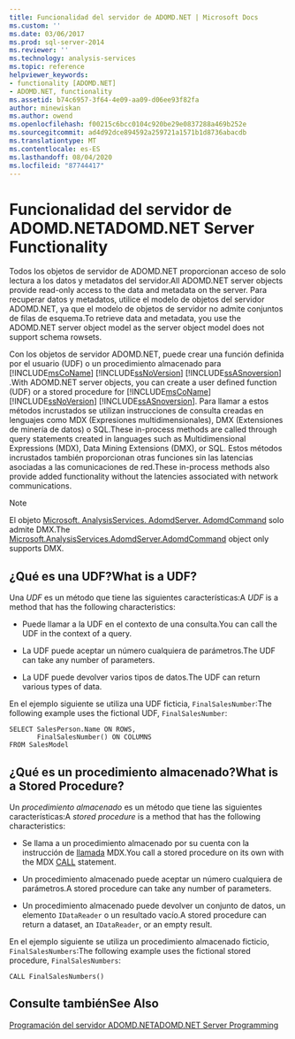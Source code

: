 ```yaml
---
title: Funcionalidad del servidor de ADOMD.NET | Microsoft Docs
ms.custom: ''
ms.date: 03/06/2017
ms.prod: sql-server-2014
ms.reviewer: ''
ms.technology: analysis-services
ms.topic: reference
helpviewer_keywords:
- functionality [ADOMD.NET]
- ADOMD.NET, functionality
ms.assetid: b74c6957-3f64-4e09-aa09-d06ee93f82fa
author: minewiskan
ms.author: owend
ms.openlocfilehash: f00215c6bcc0104c920be29e0837288a469b252e
ms.sourcegitcommit: ad4d92dce894592a259721a1571b1d8736abacdb
ms.translationtype: MT
ms.contentlocale: es-ES
ms.lasthandoff: 08/04/2020
ms.locfileid: "87744417"
---
```

# <a name="adomdnet-server-functionality"></a><span data-ttu-id="b8d60-102">Funcionalidad del servidor de ADOMD.NET</span><span class="sxs-lookup"><span data-stu-id="b8d60-102">ADOMD.NET Server Functionality</span></span>
  <span data-ttu-id="b8d60-103">Todos los objetos de servidor de ADOMD.NET proporcionan acceso de solo lectura a los datos y metadatos del servidor.</span><span class="sxs-lookup"><span data-stu-id="b8d60-103">All ADOMD.NET server objects provide read-only access to the data and metadata on the server.</span></span> <span data-ttu-id="b8d60-104">Para recuperar datos y metadatos, utilice el modelo de objetos del servidor ADOMD.NET, ya que el modelo de objetos de servidor no admite conjuntos de filas de esquema.</span><span class="sxs-lookup"><span data-stu-id="b8d60-104">To retrieve data and metadata, you use the ADOMD.NET server object model as the server object model does not support schema rowsets.</span></span>  
  
 <span data-ttu-id="b8d60-105">Con los objetos de servidor ADOMD.NET, puede crear una función definida por el usuario (UDF) o un procedimiento almacenado para [!INCLUDE[msCoName](../../includes/msconame-md.md)] [!INCLUDE[ssNoVersion](../../includes/ssnoversion-md.md)] [!INCLUDE[ssASnoversion](../../includes/ssasnoversion-md.md)] .</span><span class="sxs-lookup"><span data-stu-id="b8d60-105">With ADOMD.NET server objects, you can create a user defined function (UDF) or a stored procedure for [!INCLUDE[msCoName](../../includes/msconame-md.md)] [!INCLUDE[ssNoVersion](../../includes/ssnoversion-md.md)] [!INCLUDE[ssASnoversion](../../includes/ssasnoversion-md.md)].</span></span> <span data-ttu-id="b8d60-106">Para llamar a estos métodos incrustados se utilizan instrucciones de consulta creadas en lenguajes como MDX (Expresiones multidimensionales), DMX (Extensiones de minería de datos) o SQL.</span><span class="sxs-lookup"><span data-stu-id="b8d60-106">These in-process methods are called through query statements created in languages such as Multidimensional Expressions (MDX), Data Mining Extensions (DMX), or SQL.</span></span> <span data-ttu-id="b8d60-107">Estos métodos incrustados también proporcionan otras funciones sin las latencias asociadas a las comunicaciones de red.</span><span class="sxs-lookup"><span data-stu-id="b8d60-107">These in-process methods also provide added functionality without the latencies associated with network communications.</span></span>  
  
> [!NOTE]  
>  <span data-ttu-id="b8d60-108">El objeto [Microsoft. AnalysisServices. AdomdServer. AdomdCommand](/previous-versions/sql/sql-server-2014/ms143286(v=sql.120)) solo admite DMX.</span><span class="sxs-lookup"><span data-stu-id="b8d60-108">The [Microsoft.AnalysisServices.AdomdServer.AdomdCommand](/previous-versions/sql/sql-server-2014/ms143286(v=sql.120)) object only supports DMX.</span></span>  
  
## <a name="what-is-a-udf"></a><span data-ttu-id="b8d60-109">¿Qué es una UDF?</span><span class="sxs-lookup"><span data-stu-id="b8d60-109">What is a UDF?</span></span>  
 <span data-ttu-id="b8d60-110">Una *UDF* es un método que tiene las siguientes características:</span><span class="sxs-lookup"><span data-stu-id="b8d60-110">A *UDF* is a method that has the following characteristics:</span></span>  
  
-   <span data-ttu-id="b8d60-111">Puede llamar a la UDF en el contexto de una consulta.</span><span class="sxs-lookup"><span data-stu-id="b8d60-111">You can call the UDF in the context of a query.</span></span>  
  
-   <span data-ttu-id="b8d60-112">La UDF puede aceptar un número cualquiera de parámetros.</span><span class="sxs-lookup"><span data-stu-id="b8d60-112">The UDF can take any number of parameters.</span></span>  
  
-   <span data-ttu-id="b8d60-113">La UDF puede devolver varios tipos de datos.</span><span class="sxs-lookup"><span data-stu-id="b8d60-113">The UDF can return various types of data.</span></span>  
  
 <span data-ttu-id="b8d60-114">En el ejemplo siguiente se utiliza una UDF ficticia, `FinalSalesNumber`:</span><span class="sxs-lookup"><span data-stu-id="b8d60-114">The following example uses the fictional UDF, `FinalSalesNumber`:</span></span>  
  
```  
SELECT SalesPerson.Name ON ROWS,  
       FinalSalesNumber() ON COLUMNS  
FROM SalesModel  
```  
  
## <a name="what-is-a-stored-procedure"></a><span data-ttu-id="b8d60-115">¿Qué es un procedimiento almacenado?</span><span class="sxs-lookup"><span data-stu-id="b8d60-115">What is a Stored Procedure?</span></span>  
 <span data-ttu-id="b8d60-116">Un *procedimiento almacenado* es un método que tiene las siguientes características:</span><span class="sxs-lookup"><span data-stu-id="b8d60-116">A *stored procedure* is a method that has the following characteristics:</span></span>  
  
-   <span data-ttu-id="b8d60-117">Se llama a un procedimiento almacenado por su cuenta con la instrucción de [llamada](/sql/mdx/mdx-data-manipulation-call) MDX.</span><span class="sxs-lookup"><span data-stu-id="b8d60-117">You call a stored procedure on its own with the MDX [CALL](/sql/mdx/mdx-data-manipulation-call) statement.</span></span>  
  
-   <span data-ttu-id="b8d60-118">Un procedimiento almacenado puede aceptar un número cualquiera de parámetros.</span><span class="sxs-lookup"><span data-stu-id="b8d60-118">A stored procedure can take any number of parameters.</span></span>  
  
-   <span data-ttu-id="b8d60-119">Un procedimiento almacenado puede devolver un conjunto de datos, un elemento `IDataReader` o un resultado vacío.</span><span class="sxs-lookup"><span data-stu-id="b8d60-119">A stored procedure can return a dataset, an `IDataReader`, or an empty result.</span></span>  
  
 <span data-ttu-id="b8d60-120">En el ejemplo siguiente se utiliza un procedimiento almacenado ficticio, `FinalSalesNumbers`:</span><span class="sxs-lookup"><span data-stu-id="b8d60-120">The following example uses the fictional stored procedure, `FinalSalesNumbers`:</span></span>  
  
```  
CALL FinalSalesNumbers()  
```  
  
## <a name="see-also"></a><span data-ttu-id="b8d60-121">Consulte también</span><span class="sxs-lookup"><span data-stu-id="b8d60-121">See Also</span></span>  
 [<span data-ttu-id="b8d60-122">Programación del servidor ADOMD.NET</span><span class="sxs-lookup"><span data-stu-id="b8d60-122">ADOMD.NET Server Programming</span></span>](https://docs.microsoft.com/bi-reference/adomd/multidimensional-models-adomd-net-server/adomd-net-server-programming)  
  
  
